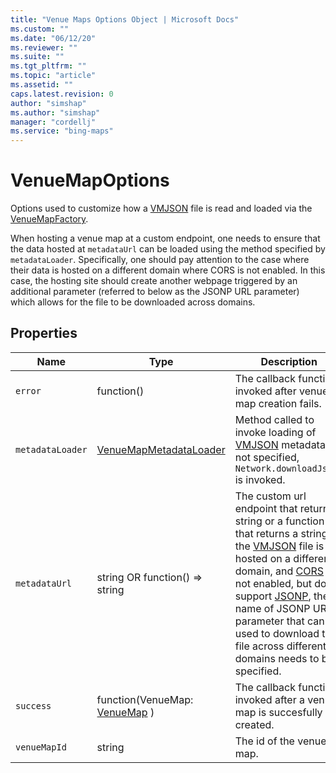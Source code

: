 ```yaml
---
title: "Venue Maps Options Object | Microsoft Docs"
ms.custom: ""
ms.date: "06/12/20"
ms.reviewer: ""
ms.suite: ""
ms.tgt_pltfrm: ""
ms.topic: "article"
ms.assetid: ""
caps.latest.revision: 0
author: "simshap"
ms.author: "simshap"
manager: "cordellj"
ms.service: "bing-maps"
---
```


# VenueMapOptions
Options used to customize how a [VMJSON](../../venues/index.md) file is read and loaded via the [VenueMapFactory](venuemapfactory-class.md).

When hosting a venue map at a custom endpoint, one needs to ensure that the data hosted at `metadataUrl` can be loaded using the method specified by `metadataLoader`. Specifically, one should pay attention to the case where their data is hosted on a different domain where CORS is not enabled. In this case, the hosting site should create another webpage triggered by an additional parameter (referred to below as the JSONP URL parameter) which allows for the file to be downloaded across domains.

## Properties
Name                               | Type           | Description
---------------------------------- | --------------------- | -----------------------------------
`error` | function() | The callback function invoked after venue map creation fails.
`metadataLoader` | [VenueMapMetadataLoader](venuemapmetadataloader-object.md) | Method called to invoke loading of [VMJSON](../../venues/index.md) metadata. If not specified, `Network.downloadJsonp` is invoked.
`metadataUrl` | string OR function() => string | The custom url endpoint that returns a string or a function that returns a string. If the [VMJSON](../../venues/index.md) file is hosted on a different domain, and [CORS](https://en.wikipedia.org/wiki/Cross-origin_resource_sharing) is not enabled, but does support [JSONP](https://en.wikipedia.org/wiki/JSONP), the name of JSONP URL parameter that can be used to download the file across different domains needs to be specified. 
`success`| function(VenueMap: [VenueMap](venuemap-class.md) ) | The callback function invoked after a venue map is succesfully created.
`venueMapId` | string | The id of the venue map.